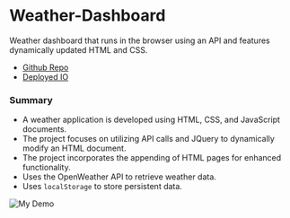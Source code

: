 # Weather-Dashboard

Weather dashboard that runs in the browser using an API and features dynamically updated HTML and CSS.

* [Github Repo](https://github.com/maeldeis/Weather-Dashboard)
* [Deployed IO](https://maeldeis.github.io/Weather-Dashboard/)

### Summary
* A weather application is developed using HTML, CSS, and JavaScript documents.
* The project focuses on utilizing API calls and JQuery to dynamically modify an HTML document.
* The project incorporates the appending of HTML pages for enhanced functionality.
* Uses the OpenWeather API to retrieve weather data.
* Uses `localStorage` to store persistent data.

![My Demo](./assets/images/demo)

